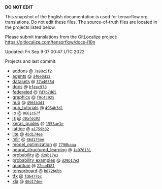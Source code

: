 __DO NOT EDIT__

This snapshot of the English documentation is used for tensorflow.org
translations. Do not edit these files. The source-of-truth files are located in
the projects listed below.

Please submit translations from the GitLocalize project: https://gitlocalize.com/tensorflow/docs-l10n

Updated: Fri Sep  9 07:00:47 UTC 2022

Projects and last commit:

- [addons](https://github.com/tensorflow/addons/tree/master/docs) @ <a href='https://github.com/tensorflow/addons/commit/7a98c5f2f940784b7480d736051be65040ed5fca'><code>7a98c5f2</code></a>
- [agents](https://github.com/tensorflow/agents/tree/master/docs) @ <a href='https://github.com/tensorflow/agents/commit/d46e0d121face9c7fcf211ba501a7fc5252e2b31'><code>d46e0d12</code></a>
- [datasets](https://github.com/tensorflow/datasets/tree/master/docs) @ <a href='https://github.com/tensorflow/datasets/commit/37a465547c3405255bc31f3d1c4530f392cfae0d'><code>37a46554</code></a>
- [docs](https://github.com/tensorflow/docs/tree/master/site/en) @ <a href='https://github.com/tensorflow/docs/commit/bfeac9780eba14e6ffe06529dc742c8e34d67a32'><code>bfeac978</code></a>
- [federated](https://github.com/tensorflow/federated/tree/main/docs) @ <a href='https://github.com/tensorflow/federated/commit/fd7b7d65318360bf25f5bb622a8903d348974023'><code>fd7b7d65</code></a>
- [graphics](https://github.com/tensorflow/graphics/tree/master/tensorflow_graphics/g3doc) @ <a href='https://github.com/tensorflow/graphics/commit/f0c4c9256c9b1a6a5337762d763e4910631c65c4'><code>f0c4c925</code></a>
- [hub](https://github.com/tensorflow/hub/tree/master/docs) @ <a href='https://github.com/tensorflow/hub/commit/4964b3d1e96b77170befe05dec527863036e7c23'><code>4964b3d1</code></a>
- [hub_tutorials](https://github.com/tensorflow/hub/tree/master/examples/colab) @ <a href='https://github.com/tensorflow/hub/commit/4964b3d1e96b77170befe05dec527863036e7c23'><code>4964b3d1</code></a>
- [io](https://github.com/tensorflow/io/tree/master/docs) @ <a href='https://github.com/tensorflow/io/commit/0661c67f8e7f9e33aca9179afbadee71dd48171c'><code>0661c67f</code></a>
- [js](https://github.com/tensorflow/tfjs-website/tree/master/docs) @ <a href='https://github.com/tensorflow/tfjs-website/commit/d0afdd9360bd2a7b707f694693311a28cbbeaaeb'><code>d0afdd93</code></a>
- [keras_guides](https://github.com/tensorflow/docs/tree/snapshot-keras/site/en/guide/keras) @ <a href='https://github.com/tensorflow/docs/commit/1553ae1e4a149be71703e2ee60173b3d1e0e8c00'><code>1553ae1e</code></a>
- [lattice](https://github.com/tensorflow/lattice/tree/master/docs) @ <a href='https://github.com/tensorflow/lattice/commit/a1759b3243131cafca37d46b1977362dec8abee3'><code>a1759b32</code></a>
- [lite](https://github.com/tensorflow/tensorflow/tree/master/tensorflow/lite/g3doc) @ <a href='https://github.com/tensorflow/tensorflow/commit/46d174ee19b962b546023b11a5908b7e9693f2a2'><code>46d174ee</code></a>
- [mlir](https://github.com/tensorflow/tensorflow/tree/master/tensorflow/compiler/mlir/g3doc) @ <a href='https://github.com/tensorflow/tensorflow/commit/46d174ee19b962b546023b11a5908b7e9693f2a2'><code>46d174ee</code></a>
- [model_optimization](https://github.com/tensorflow/model-optimization/tree/master/tensorflow_model_optimization/g3doc) @ <a href='https://github.com/tensorflow/model-optimization/commit/7790baaa8b175768d0a9981452e12375cdb92736'><code>7790baaa</code></a>
- [neural_structured_learning](https://github.com/tensorflow/neural-structured-learning/tree/master/g3doc) @ <a href='https://github.com/tensorflow/neural-structured-learning/commit/1e9761315153c88a9bfdebd7d081dac7fea3fedd'><code>1e976131</code></a>
- [probability](https://github.com/tensorflow/probability/tree/main/tensorflow_probability/g3doc) @ <a href='https://github.com/tensorflow/probability/commit/d29b17e2c344b474c352b91ad080d8a26ec9b747'><code>d29b17e2</code></a>
- [probability_examples](https://github.com/tensorflow/probability/tree/main/tensorflow_probability/examples/jupyter_notebooks) @ <a href='https://github.com/tensorflow/probability/commit/d29b17e2c344b474c352b91ad080d8a26ec9b747'><code>d29b17e2</code></a>
- [quantum](https://github.com/tensorflow/quantum/tree/master/docs) @ <a href='https://github.com/tensorflow/quantum/commit/22ead381acb6446d11b4be17e03d8a57fe59a429'><code>22ead381</code></a>
- [tensorboard](https://github.com/tensorflow/tensorboard/tree/master/docs) @ <a href='https://github.com/tensorflow/tensorboard/commit/b872b6bbae9005682839ebd08082fbe428a79ac6'><code>b872b6bb</code></a>
- [tfx](https://github.com/tensorflow/tfx/tree/master/docs) @ <a href='https://github.com/tensorflow/tfx/commit/fd64776c35ad87b22c5f30c4ac669fe558ccbe92'><code>fd64776c</code></a>
- [xla](https://github.com/tensorflow/tensorflow/tree/master/tensorflow/compiler/xla/g3doc) @ <a href='https://github.com/tensorflow/tensorflow/commit/46d174ee19b962b546023b11a5908b7e9693f2a2'><code>46d174ee</code></a>

